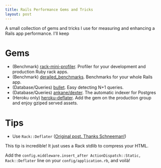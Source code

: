 ```yaml
---
title: Rails Performance Gems and Tricks
layout: post
---
```


A small collection of gems and tricks I use for measuring and enhancing a Rails app performance. I'll keep 

# Gems

- (Benchmark) [rack-mini-profiler](https://github.com/MiniProfiler/rack-mini-profiler). Profiler for your development and production Ruby rack apps.
- (Benchmark) [derailed_benchmarks](https://github.com/schneems/derailed_benchmarks). Benchmarks for your whole Rails app.
- (Database/Queries) [bullet](https://github.com/flyerhzm/bullet). Easy detecting N+1 queries.
- (Database/Queries) [ankane/dexter](https://github.com/ankane/dexter). The automatic indexer for Postgres
- (Heroku only) [heroku-deflater](https://github.com/romanbsd/heroku-deflater). Add the gem on the production group and enjoy gziped served assets.

# Tips

- Use `Rack::Deflater` ([Original post. Thanks Schneeman!](https://schneems.com/2017/11/08/80-smaller-rails-footprint-with-rack-deflate/))

This tip is incredible! It just uses a Rack stdlib to compress your HTML.

Add the `config.middleware.insert_after ActionDispatch::Static, Rack::Deflater` line on your `config/application.rb`, and voilà!
